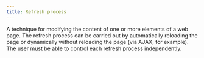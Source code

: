 ```yaml
---
title: Refresh process
---
```


A technique for modifying the content of one or more elements of a web page. The refresh process can be carried out by automatically reloading the page or dynamically without reloading the page (via AJAX, for example). The user must be able to control each refresh process independently.

